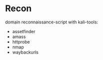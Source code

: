 # Recon
domain reconnaissance-script with kali-tools:

- assetfinder
- amass
- httprobe
- nmap
- waybackurls
